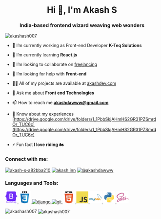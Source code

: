 <h1 align="center">Hi 👋, I'm Akash S</h1>
<h3 align="center">India-based frontend wizard weaving web wonders</h3>

<p align="left"> <a href="https://github.com/ryo-ma/github-profile-trophy"><img src="https://github-profile-trophy.vercel.app/?username=akashash007" alt="akashash007" /></a> </p>

- 🔭 I’m currently working as Front-end Developer **K-Teq Solutions**

- 🌱 I’m currently learning **React.js**

- 👯 I’m looking to collaborate on [freelancing](www.srikailash.xyz)

- 🤝 I’m looking for help with **Front-end**

- 👨‍💻 All of my projects are available at [akashdev.com](akashdev.com)

- 💬 Ask me about **Front end Technologies**

- 📫 How to reach me **akashdawww@gmail.com**

- 📄 Know about my experiences [https://drive.google.com/drive/folders/1_1PbbSkjAHmHS2GR31PZSmrdOr_TUC6c](https://drive.google.com/drive/folders/1_1PbbSkjAHmHS2GR31PZSmrdOr_TUC6c)

- ⚡ Fun fact **I love riding 🏍**

<h3 align="left">Connect with me:</h3>
<p align="left">
<a href="https://linkedin.com/in/akash-s-a82bba210" target="blank"><img align="center" src="https://raw.githubusercontent.com/rahuldkjain/github-profile-readme-generator/master/src/images/icons/Social/linked-in-alt.svg" alt="akash-s-a82bba210" height="30" width="40" /></a>
<a href="https://instagram.com/akash.inn" target="blank"><img align="center" src="https://raw.githubusercontent.com/rahuldkjain/github-profile-readme-generator/master/src/images/icons/Social/instagram.svg" alt="akash.inn" height="30" width="40" /></a>
<a href="https://www.hackerrank.com/@akashdawww" target="blank"><img align="center" src="https://raw.githubusercontent.com/rahuldkjain/github-profile-readme-generator/master/src/images/icons/Social/hackerrank.svg" alt="@akashdawww" height="30" width="40" /></a>
</p>

<h3 align="left">Languages and Tools:</h3>
<p align="left"> <a href="https://getbootstrap.com" target="_blank" rel="noreferrer"> <img src="https://raw.githubusercontent.com/devicons/devicon/master/icons/bootstrap/bootstrap-plain-wordmark.svg" alt="bootstrap" width="40" height="40"/> </a> <a href="https://www.w3schools.com/css/" target="_blank" rel="noreferrer"> <img src="https://raw.githubusercontent.com/devicons/devicon/master/icons/css3/css3-original-wordmark.svg" alt="css3" width="40" height="40"/> </a> <a href="https://www.djangoproject.com/" target="_blank" rel="noreferrer"> <img src="https://cdn.worldvectorlogo.com/logos/django.svg" alt="django" width="40" height="40"/> </a> <a href="https://git-scm.com/" target="_blank" rel="noreferrer"> <img src="https://www.vectorlogo.zone/logos/git-scm/git-scm-icon.svg" alt="git" width="40" height="40"/> </a> <a href="https://www.w3.org/html/" target="_blank" rel="noreferrer"> <img src="https://raw.githubusercontent.com/devicons/devicon/master/icons/html5/html5-original-wordmark.svg" alt="html5" width="40" height="40"/> </a> <a href="https://developer.mozilla.org/en-US/docs/Web/JavaScript" target="_blank" rel="noreferrer"> <img src="https://raw.githubusercontent.com/devicons/devicon/master/icons/javascript/javascript-original.svg" alt="javascript" width="40" height="40"/> </a> <a href="https://www.mysql.com/" target="_blank" rel="noreferrer"> <img src="https://raw.githubusercontent.com/devicons/devicon/master/icons/mysql/mysql-original-wordmark.svg" alt="mysql" width="40" height="40"/> </a> <a href="https://www.python.org" target="_blank" rel="noreferrer"> <img src="https://raw.githubusercontent.com/devicons/devicon/master/icons/python/python-original.svg" alt="python" width="40" height="40"/> </a> <a href="https://sass-lang.com" target="_blank" rel="noreferrer"> <img src="https://raw.githubusercontent.com/devicons/devicon/master/icons/sass/sass-original.svg" alt="sass" width="40" height="40"/> </a> </p>

<p><img align="left" src="https://github-readme-stats.vercel.app/api/top-langs?username=akashash007&show_icons=true&locale=en&layout=compact" alt="akashash007" /></p>

<p>&nbsp;<img align="center" src="https://github-readme-stats.vercel.app/api?username=akashash007&show_icons=true&locale=en" alt="akashash007" /></p>
